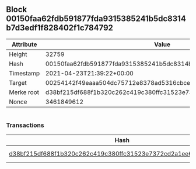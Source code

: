 ## Block 00150faa62fdb591877fda9315385241b5dc8314b7d3edf1f828402f1c784792

Attribute | Value
--- | ---
Height | 32759
Hash | 00150faa62fdb591877fda9315385241b5dc8314b7d3edf1f828402f1c784792
Timestamp | 2021-04-23T21:39:22+00:00
Target | 00254142f49eaaa504dc75712e8378ad5316cbcead634704b3734b6271167cc4
Merke root | d38bf215df688f1b320c262c419c380ffc31523e7372cd2a1ee627c66544fd71
Nonce | 3461849612

```

```

### Transactions

Hash | Amount
--- | ---
[d38bf215df688f1b320c262c419c380ffc31523e7372cd2a1ee627c66544fd71](d38bf215df688f1b320c262c419c380ffc31523e7372cd2a1ee627c66544fd71.md) | 10.00000000 SKEPTI 
